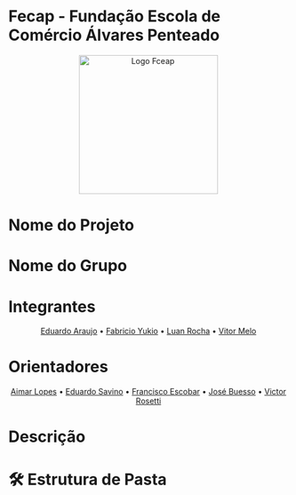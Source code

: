 # Fecap - Fundação Escola de Comércio Álvares Penteado
<p align="center">
    <a href="https://www.fecap.br/" target="_blank">
        <img src="https://github.com/user-attachments/assets/27727ad3-c71d-4bc5-99c5-c8b667173a81" alt="Logo Fceap" width="250"/>
    </a>
</p>

# Nome do Projeto

# Nome do Grupo

# Integrantes
<div style="text-align: center;">
    <a href="https://www.linkedin.com/in/eduardo-araujo-33a1a2278?utm_source=share&utm_campaign=share_via&utm_content=profile&utm_medium=ios_app" target="_blank">Eduardo Araujo</a> &bull; 
    <a href="https://www.site2.com" target="_blank">Fabricio Yukio</a> &bull; 
    <a href="https://www.linkedin.com/in/luanroccha13?utm_source=share&utm_campaign=share_via&utm_content=profile&utm_medium=android_app" target="_blank">Luan Rocha</a> &bull; 
    <a href="www.linkedin.com/in/oficialvitormelo" target="_blank">Vitor Melo</a>
</div>

# Orientadores
<div style="text-align: center;">
    <a href="https://www.linkedin.com/in/aimarlopes/" target="_blank">Aimar Lopes</a> &bull; 
    <a href="https://www.linkedin.com/in/eduardo-savino-gomes-77833a10/" target="_blank">Eduardo Savino</a> &bull; 
    <a href="https://www.linkedin.com/in/francisco-escobar/" target="_blank">Francisco Escobar</a> &bull; 
    <a href="https://www.linkedin.com/in/jbuesso/" target="_blank">José Buesso</a> &bull;
    <a href="https://www.linkedin.com/in/victorbarq/?originalSubdomain=br" target="_blank">Victor Rosetti</a>
</div>

# Descrição

# 🛠 Estrutura de Pasta
